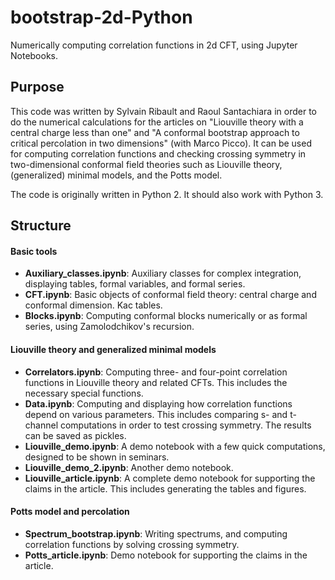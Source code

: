 # bootstrap-2d-Python
Numerically computing correlation functions in 2d CFT, using Jupyter Notebooks.

## Purpose

This code was written by Sylvain Ribault and Raoul Santachiara in order to do the numerical calculations 
for the articles on "Liouville theory with a central charge less than one" and "A conformal bootstrap approach to critical percolation in two dimensions" (with Marco Picco). It can be used for computing correlation 
functions and checking crossing symmetry in two-dimensional conformal field theories such as Liouville theory, (generalized) minimal models, and the Potts model.

The code is originally written in Python 2. It should also work with Python 3.


## Structure

#### Basic tools
* __Auxiliary_classes.ipynb__: Auxiliary classes for complex integration, displaying tables, formal variables, and formal series.
* __CFT.ipynb__: Basic objects of conformal field theory: central charge and conformal dimension. Kac tables.
* __Blocks.ipynb__: Computing conformal blocks numerically or as formal series, using Zamolodchikov's recursion.

#### Liouville theory and generalized minimal models
* __Correlators.ipynb__: Computing three- and four-point correlation functions in Liouville theory and related CFTs. This includes the necessary special functions.
* __Data.ipynb__: Computing and displaying how correlation functions depend on various parameters. This includes comparing s- and t-channel computations in order to test crossing symmetry. The results can be saved as pickles. 
* __Liouville_demo.ipynb__: A demo notebook with a few quick computations, designed to be shown in seminars.
* __Liouville_demo_2.ipynb__: Another demo notebook.
* __Liouville_article.ipynb__: A complete demo notebook for supporting the claims in the article. This includes generating the tables and figures. 

#### Potts model and percolation
* __Spectrum_bootstrap.ipynb__: Writing spectrums, and computing correlation functions by solving crossing symmetry.
* __Potts_article.ipynb__: Demo notebook for supporting the claims in the article. 
